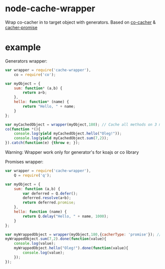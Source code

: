 node-cache-wrapper
===================

Wrap co-cacher in to target object with generators. Based on [co-cacher](https://github.com/ria-com/node-co-cacher) & [cacher-promise](https://github.com/ria-com/node-co-cacher)


example
=======

Generators wrapper:
```javascript
var wrapper = require('cache-wrapper'),
    co = require('co');

var myObject = {
    sum: function* (a,b) {
        return a+b;
    },
    hello: function* (name) {
        return "Hello, " + name;
    }
};

var myCachedObject = wrapper(myObject,180); // Cache all methods on 3 min
co(function *(){
    console.log(yield myCachedObject.hello("Oleg!"));
    console.log(yield myCachedObject.sum(7,2));
}).catch(function(e) {throw e; });
```
Warning: Wrapper work only for generator's for koajs or co library


Promises wrapper:
```javascript
var wrapper = require('cache-wrapper'),
    Q = require('q');

var myObject = {
    sum: function (a,b) {
        var deferred = Q.defer();
        deferred.resolve(a+b);
        return deferred.promise;
    },
    hello: function (name) {
        return Q.delay("Hello, " + name, 1000);
    }
};

var myWrappedObject = wrapper(myObject,180,{cacherType: 'promise'}); // Cache all methods on 3 min
myWrappedObject.sum(7,2).done(function(value){
    console.log(value);
    myWrappedObject.hello("Oleg!").done(function(value){
        console.log(value);
    });
});
```

